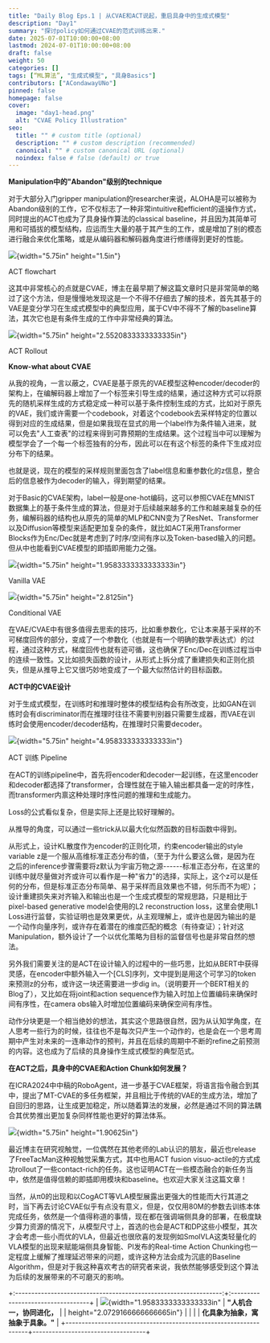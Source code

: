 ```yaml
---
title: "Daily Blog Eps.1 | 从CVAE和ACT说起，重启具身中的生成式模型"
description: "Day1"
summary: "探讨policy如何通过CVAE的范式训练出来."
date: 2025-07-01T10:00:00+08:00
lastmod: 2024-07-01T10:00:00+08:00
draft: false
weight: 50
categories: []
tags: [“ML算法”, "生成式模型", "具身Basics"]
contributors: ["ACondawayUNo"]
pinned: false
homepage: false
cover:
  image: "day1-head.png"
  alt: "CVAE Policy Illustration"
seo:
  title: "" # custom title (optional)
  description: "" # custom description (recommended)
  canonical: "" # custom canonical URL (optional)
  noindex: false # false (default) or true
---
```


**Manipulation中的"Abandon"级别的technique**

对于大部分入门gripper
manipulation的researcher来说，ALOHA是可以被称为Abandon级别的工作，它不仅标志了一种非常intuitive和efficient的遥操作方式，同时提出的ACT也成为了具身操作算法的classical
baseline，并且因为其简单可用和可插拔的模型结构，应运而生大量的基于其产生的工作，或是增加了别的模态进行融合来优化策略，或是从编码器和解码器角度进行修缮得到更好的性能。

![](./images/media/image1.png){width="5.75in" height="1.5in"}

ACT flowchart

这其中非常核心的点就是CVAE，博主在最早期了解这篇文章时只是非常简单的略过了这个方法，但是慢慢地发现这是一个不得不仔细去了解的技术，首先其基于的VAE是变分学习在生成式模型中的典型应用，属于CV中不得不了解的baseline算法，其次它也是有条件生成的工作中非常经典的算法。

![](./images/media/image2.png){width="5.75in"
height="2.5520833333333335in"}

ACT Rollout

**Know-what about CVAE**

从我的视角，一言以蔽之，CVAE是基于原先的VAE模型这种encoder/decoder的架构上，在编解码器上增加了一个标签来引导生成的结果，通过这种方式可以将原先的随机采样生成的方式稳定成一种可以基于条件控制生成的方式，比如对于原先的VAE，我们或许需要一个codebook，对着这个codebook去采样特定的位置以得到对应的生成结果，但是如果我现在显式的用一个label作为条件输入进来，就可以免去"人工查表"的过程来得到可靠预期的生成结果。这个过程当中可以理解为模型学会了一个每一个标签独有的分布，因此可以在有这个标签的条件下生成对应分布下的结果。

也就是说，现在的模型的采样规则里面包含了label信息和重参数化的z信息，整合后的信息被作为decoder的输入，得到期望的结果。

对于Basic的CVAE架构，label一般是one-hot编码，这可以参照CVAE在MNIST数据集上的基于条件生成的算法，但是对于后续越来越多的工作和越来越复杂的任务，编解码器的结构也从原先的简单的MLP和CNN变为了ResNet、Transformer以及Diffusion等模型来适配更加复杂的条件，就比如ACT采用Transformer
Blocks作为Enc/Dec就是考虑到了时序/空间有序以及Token-based输入的问题。但从中也能看到CVAE模型的即插即用能力之强。

![](./images/media/image3.png){width="5.75in"
height="1.9583333333333333in"}

Vanilla VAE

![](./images/media/image4.png){width="5.75in" height="2.8125in"}

Conditional VAE

在VAE/CVAE中有很多值得去思索的技巧，比如重参数化，它让本来基于采样的不可梯度回传的部分，变成了一个参数化（也就是有一个明确的数学表达式）的过程，通过这种方式，梯度回传也就有迹可循，这也确保了Enc/Dec在训练过程当中的连续一致性。又比如损失函数的设计，从形式上拆分成了重建损失和正则化损失，但是从推导上它又很巧妙地变成了一个最大似然估计的目标函数。

**ACT中的CVAE设计**

对于生成式模型，在训练时和推理时整体的模型结构会有所改变，比如GAN在训练时会有discriminator而在推理时往往不需要判别器只需要生成器，而VAE在训练时会使用encoder/decoder结构，在推理时只需要decoder。

![](./images/media/image5.png){width="5.75in"
height="4.958333333333333in"}

ACT 训练 Pipeline

在ACT的训练pipeline中，首先将encoder和decoder一起训练，在这里encoder和decoder都选择了transformer，合理性就在于输入输出都具备一定的时序性，而transformer内禀这种处理时序性问题的推理和生成能力。

Loss的公式看似复杂，但是实际上还是比较好理解的。

从推导的角度，可以通过一些trick从以最大化似然函数的目标函数中得到。

从形式上，设计KL散度作为encoder的正则化项，约束encoder输出的style
variable
z是一个服从高维标准正态分布的值，（至于为什么要这么做，是因为在之后的inference步骤需要将z默认为宇宙万物之源------标准正态分布，在这里的训练中就尽量做对齐或许可以看作是一种"省力"的选择，实际上，这个z可以是任何的分布，但是标准正态分布简单、易于采样而且效果也不错，何乐而不为呢）；设计重建损失来对齐输入和输出也是一个生成式模型的常规思路，只是相比于pixel-based
generative model会使用的L2 reconstruction loss，这里会使用L1
Loss进行监督，实验证明也是效果更优，从主观理解上，或许也是因为输出的是一个动作向量序列，或许存在着潜在的维度匹配的概念（有待查证）；针对这Manipulation，额外设计了一个以优化策略为目标的监督信号也是非常自然的想法。

另外我们需要关注的是ACT在设计输入的过程中的一些巧思，比如从BERT中获得灵感，在encoder中额外输入一个\[CLS\]序列，文中提到是用这个可学习的token来预测z的分布，或许这一块还需要进一步dig
in。（说明要开一个BERT相关的Blog了），又比如在将joint和action
sequence作为输入时加上位置编码来确保时间有序性，在camera
obs输入时增加位置编码来确保空间有序性。

动作分块更是一个相当绝妙的想法，其实这个思路很自然，因为从认知学角度，在人思考一些行为的时候，往往也不是每次只产生一个动作的，也是会在一个思考周期中产生对未来的一连串动作的预判，并且在后续的周期中不断的refine之前预测的内容。这也成为了后续的具身操作生成式模型的典型范式。

**在ACT之后，具身中的CVAE和Action Chunk如何发展？**

在ICRA2024中中稿的RoboAgent，进一步基于CVAE框架，将语言指令融合到其中，提出了MT-CVAE的多任务框架，并且相比于传统的VAE的生成方法，增加了自回归的思路，让生成更加稳定，所以随着算法的发展，必然是通过不同的算法耦合其优势推出更加复杂同样性能也更好的算法体系。

![](./images/media/image6.png){width="5.75in" height="1.90625in"}

最近博主在研究视触觉，一位偶然在其他老师的Lab认识的朋友，最近也release了FreeTacMan这种视触觉采集方式，其中也用ACT
fusion
visuo-actile的方式成功rollout了一些contact-rich的任务。这也证明ACT在一些模态融合的新任务当中，依然是值得信赖的即插即用模块和baseline。也欢迎大家关注这篇文章！

当然，从π0的出现和以CogACT等VLA模型展露出更强大的性能而大行其道之时，当下再去讨论CVAE似乎有点没有意义，但是，仅仅用80M的参数去训练本体完成任务，依然是一个值得称道的事情，现在都在强调端侧具身的部署，在极度缺少算力资源的情况下，从模型尺寸上，首选的也会是ACT和DP这些小模型，其次才会考虑一些小而优的VLA，但最近也很欣喜的发现例如SmolVLA这类轻量化的VLA模型的出现来赋能端侧具身智能、PI发布的Real-time
Action
Chunking也一定程度上缓解了推理延迟带来的问题，或许这种方法会成为沉底的Baseline
Algorithm，但是对于我这种喜欢考古的研究者来说，我依然能够感受到这个算法为后续的发展带来的不可磨灭的影响。

+:----------------------------------------------------------------:+:----------------------------------+
| ![](./images/media/image7.png){width="1.9583333333333333in"      | **"人机合一，协同进化，**         |
| height="2.0729166666666665in"}                                   |                                   |
|                                                                  | **化具象为抽象，寓抽象于具象。"** |
+------------------------------------------------------------------+-----------------------------------+
